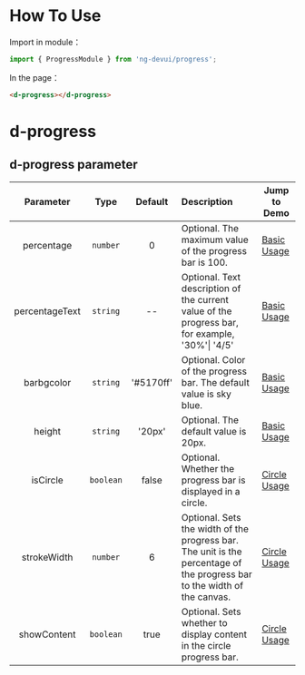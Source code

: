 # How To Use
Import in module：
```ts
import { ProgressModule } from 'ng-devui/progress';
```
In the page：
```html
<d-progress></d-progress>
```

# d-progress

## d-progress parameter

| Parameter | Type | Default | Description | Jump to Demo |
| :------------: | :-------: | :-------: | :------------------------------------------------------- | ---------------------------------------------- |
| percentage | `number` | 0 | Optional. The maximum value of the progress bar is 100. | [Basic Usage](demo#basic-usage) |
| percentageText | `string` | -- | Optional. Text description of the current value of the progress bar, for example, '30%'\| '4/5' | [Basic Usage](demo#basic-usage) |
| barbgcolor | `string` | '#5170ff' | Optional. Color of the progress bar. The default value is sky blue. | [Basic Usage](demo#basic-usage) |
| height | `string` | '20px' | Optional. The default value is 20px. | [Basic Usage](demo#basic-usage) |
| isCircle | `boolean` | false | Optional. Whether the progress bar is displayed in a circle. | [Circle Usage](demo#circle-usage) |
| strokeWidth | `number` | 6 | Optional. Sets the width of the progress bar. The unit is the percentage of the progress bar to the width of the canvas. | [Circle Usage](demo#circle-usage) |
| showContent | `boolean` | true | Optional. Sets whether to display content in the circle progress bar. | [Circle Usage](demo#circle-usage) |

